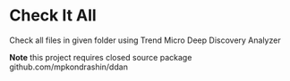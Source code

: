 # Check It All

Check all files in given folder using Trend Micro Deep Discovery Analyzer

**Note** this project requires closed source package github.com/mpkondrashin/ddan

